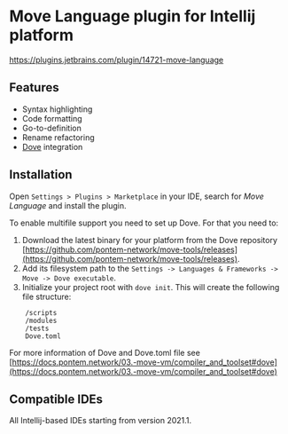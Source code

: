 # Move Language plugin for Intellij platform

https://plugins.jetbrains.com/plugin/14721-move-language

## Features

* Syntax highlighting
* Code formatting
* Go-to-definition
* Rename refactoring
* [Dove](https://docs.pontem.network/03.-move-vm/compiler_and_toolset#dove) integration

## Installation

Open `Settings > Plugins > Marketplace` in your IDE, search for _Move Language_ and install the plugin.

To enable multifile support you need to set up Dove. For that you need to:

1. Download the latest binary for your platform from the Dove repository [https://github.com/pontem-network/move-tools/releases](https://github.com/pontem-network/move-tools/releases). 
2. Add its filesystem path to the `Settings -> Languages & Frameworks -> Move -> Dove executable`.
3. Initialize your project root with `dove init`. This will create the following file structure:

```
    /scripts
    /modules
    /tests
    Dove.toml
```

For more information of Dove and Dove.toml file
see [https://docs.pontem.network/03.-move-vm/compiler_and_toolset#dove](https://docs.pontem.network/03.-move-vm/compiler_and_toolset#dove)

## Compatible IDEs

All Intellij-based IDEs starting from version 2021.1. 

